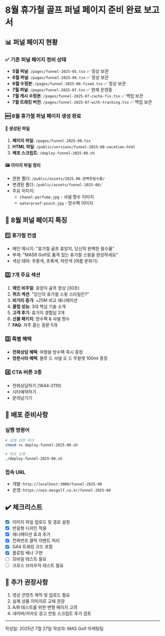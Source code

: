 # 8월 휴가철 골프 퍼널 페이지 준비 완료 보고서

## 📊 퍼널 페이지 현황

### ✅ 기존 퍼널 페이지 정비 상태
- **5월 퍼널**: `/pages/funnel-2025-05.tsx` ✅ 정상 보관
- **6월 퍼널**: `/pages/funnel-2025-06.tsx` ✅ 정상 보관  
- **6월 수정본**: `/pages/funnel-2025-06-fixed.tsx` ✅ 정상 보관
- **7월 퍼널**: `/pages/funnel-2025-07.tsx` ✅ 현재 운영중
- **7월 캐시 수정본**: `/pages/funnel-2025-07-cache-fix.tsx` ✅ 백업 보관
- **7월 트래킹 버전**: `/pages/funnel-2025-07-with-tracking.tsx` ✅ 백업 보관

### 🆕 8월 휴가철 퍼널 페이지 생성 완료

#### 📁 생성된 파일
1. **페이지 파일**: `/pages/funnel-2025-08.tsx`
2. **HTML 파일**: `/public/versions/funnel-2025-08-vacation.html`
3. **배포 스크립트**: `/deploy-funnel-2025-08.sh`

#### 🖼️ 이미지 파일 정리
- 원본 폴더: `/public/assets/2025.08.완벽한필수품/`
- 변경된 폴더: `/public/assets/funnel-2025-08/`
- 주요 이미지:
  - `chanel-perfume.jpg` - 샤넬 향수 이미지
  - `waterproof-pouch.jpg` - 방수팩 이미지

## 🎯 8월 퍼널 페이지 특징

### 1️⃣ 휴가철 컨셉
- 메인 메시지: "휴가철 골프 휴양지, 당신의 완벽한 필수품"
- 부제: "MAS9 Golf로 품격 있는 휴가철 스윙을 완성하세요"
- 색상 테마: 주황색, 초록색, 파란색 (여름 분위기)

### 2️⃣ 7개 주요 섹션
1. **메인 비주얼**: 휴양지 골프 영상 (30초)
2. **퀴즈 섹션**: "당신의 휴가철 스윙 스타일은?"
3. **비거리 증가**: +25M 비교 애니메이션
4. **클럽 성능**: 3대 핵심 기술 소개
5. **고객 후기**: 휴가지 경험담 3개
6. **선물 패키지**: 방수팩 & 샤넬 향수
7. **FAQ**: 자주 묻는 질문 5개

### 3️⃣ 특별 혜택
- **전화상담 혜택**: 여행용 방수팩 즉시 증정
- **방문시타 혜택**: 블루 드 샤넬 오 드 뚜왈렛 100ml 증정

### 4️⃣ CTA 버튼 3종
- 전화상담하기 (1644-2110)
- 시타예약하기
- 문의남기기

## 🚀 배포 준비사항

### 실행 명령어
```bash
# 실행 권한 부여
chmod +x deploy-funnel-2025-08.sh

# 배포 실행
./deploy-funnel-2025-08.sh
```

### 접속 URL
- 개발: `http://localhost:3000/funnel-2025-08`
- 운영: `https://win.masgolf.co.kr/funnel-2025-08`

## ✔️ 체크리스트
- [x] 이미지 파일 업로드 및 경로 설정
- [x] 반응형 디자인 적용
- [x] 애니메이션 효과 추가
- [x] 전화번호 클릭 이벤트 처리
- [x] GA4 트래킹 코드 포함
- [x] 플로팅 배너 구현
- [ ] 모바일 테스트 필요
- [ ] 크로스 브라우저 테스트 필요

## 📝 추가 권장사항
1. 영상 콘텐츠 제작 및 업로드 필요
2. 실제 상품 이미지로 교체 권장
3. A/B 테스트를 위한 변형 페이지 고려
4. 네이버/카카오 광고 연동 스크립트 추가 검토

---
작성일: 2025년 7월 27일
작성자: MAS Golf 마케팅팀
